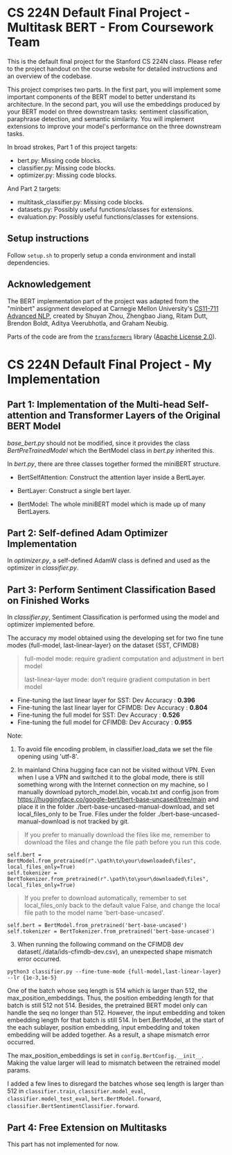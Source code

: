 # CS 224N Default Final Project - Multitask BERT - From Coursework Team

This is the default final project for the Stanford CS 224N class. Please refer to the project handout on the course website for detailed instructions and an overview of the codebase.

This project comprises two parts. In the first part, you will implement some important components of the BERT model to better understand its architecture. 
In the second part, you will use the embeddings produced by your BERT model on three downstream tasks: sentiment classification, paraphrase detection, and semantic similarity. You will implement extensions to improve your model's performance on the three downstream tasks.

In broad strokes, Part 1 of this project targets:
* bert.py: Missing code blocks.
* classifier.py: Missing code blocks.
* optimizer.py: Missing code blocks.

And Part 2 targets:
* multitask_classifier.py: Missing code blocks.
* datasets.py: Possibly useful functions/classes for extensions.
* evaluation.py: Possibly useful functions/classes for extensions.

## Setup instructions

Follow `setup.sh` to properly setup a conda environment and install dependencies.

## Acknowledgement

The BERT implementation part of the project was adapted from the "minbert" assignment developed at Carnegie Mellon University's [CS11-711 Advanced NLP](http://phontron.com/class/anlp2021/index.html),
created by Shuyan Zhou, Zhengbao Jiang, Ritam Dutt, Brendon Boldt, Aditya Veerubhotla, and Graham Neubig.

Parts of the code are from the [`transformers`](https://github.com/huggingface/transformers) library ([Apache License 2.0](./LICENSE)).




# CS 224N Default Final Project - My Implementation

## Part 1: Implementation of the Multi-head Self-attention and Transformer Layers of the Original BERT Model

*base_bert.py* should not be modified, since it provides the class *BertPreTrainedModel* which the BertModel class in *bert.py* inherited this.

In *bert.py*, there are three classes together formed the miniBERT structure.

- BertSelfAttention: Construct the attention layer inside a BertLayer.

- BertLayer: Construct a single bert layer.

- BertModel: The whole miniBERT model which is made up of many BertLayers.

## Part 2: Self-defined Adam Optimizer Implementation

In *optimizer.py*, a self-defined AdamW class is defined and used as the optimizer in *classifier.py*.

## Part 3: Perform Sentiment Classification Based on Finished Works

In *classifier.py*, Sentiment Classification is performed using the model and optimizer implemented before.

The accuracy my model obtained using the developing set for two fine tune modes {full-model, last-linear-layer} on the dataset {SST, CFIMDB}

> full-model mode: require gradient computation and adjustment in bert model
> 
> last-linear-layer mode: don’t require gradient computation in bert model

- Fine-tuning the last linear layer for SST: Dev Accuracy : **0.396**
- Fine-tuning the last linear layer for CFIMDB: Dev Accuracy : **0.804**
- Fine-tuning the full model for SST: Dev Accuracy : **0.526**
- Fine-tuning the full model for CFIMDB: Dev Accuracy : **0.955**

Note: 

1. To avoid file encoding problem, in classifier.load_data we set the file opening using 'utf-8'.

2. In mainland China hugging face can not be visited without VPN. Even when I use a VPN and switched it to the global mode, there is still something wrong with the Internet connection on my machine, so I manually download pytorch_model.bin, vocab.txt and config.json from https://huggingface.co/google-bert/bert-base-uncased/tree/main and place it in the folder ./bert-base-uncased-manual-download, and set local_files_only to be True. Files under the folder ./bert-base-uncased-manual-download is not tracked by git.

>If you prefer to manually download the files like me, remember to download the files and change the file path before you run this code. 

```
self.bert = BertModel.from_pretrained(r".\path\to\your\downloaded\files", local_files_only=True)
self.tokenizer = BertTokenizer.from_pretrained(r".\path\to\your\downloaded\files", local_files_only=True)
```

>If you prefer to download automatically, remember to set local_files_only back to the default value False, and change the local file path to the model name 'bert-base-uncased'.

```
self.bert = BertModel.from_pretrained('bert-base-uncased')
self.tokenizer = BertTokenizer.from_pretrained('bert-base-uncased')
```

3. When running the following command on the CFIMDB dev dataset(./data/ids-cfimdb-dev.csv), an unexpected shape mismatch error occurred. 

```
python3 classifier.py --fine-tune-mode {full-model,last-linear-layer} --lr {1e-3,1e-5}
```
One of the batch whose seq length is 514 which is larger than 512, the max_position_embeddings. Thus, the position embedding length for that batch is still 512 not 514. Besides, the pretrained BERT model only can handle the seq no longer than 512. However, the input embedding and token embedding length for that batch is still 514. In bert.BertModel, at the start of the each sublayer, position embedding, input embedding and token embedding will be added together. As a result, a shape mismatch error occurred.

The max_position_embeddings is set in `config.BertConfig.__init__`. Making the value larger will lead to mismatch between the retrained model params.

I added a few lines to disregard the batches whose seq length is larger than 512 in `classifier.train`, `classifier.model_eval`, `classifier.model_test_eval`, `bert.BertModel.forward`, `classifier.BertSentimentClassifier.forward`.

## Part 4: Free Extension on Multitasks

This part has not implemented for now.
